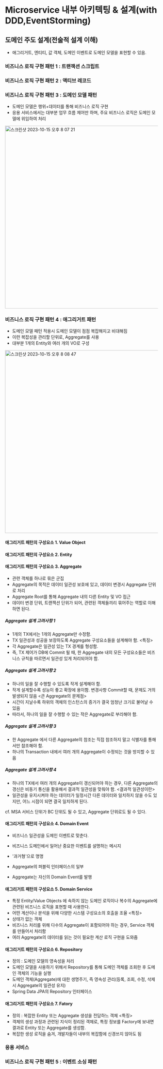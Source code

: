 # Microservice 내부 아키텍팅 & 설계(with DDD,EventStorming)


## 도메인 주도 설계(전술적 설계 이해)
- 애그리거트, 엔티티, 값 객체, 도메인 이벤트로 도메인 모델을 표현할 수 있음.

### 비즈니스 로직 구현 패턴 1 : 트랜잭션 스크립트

### 비즈니스 로직 구현 패턴 2 : 액티브 레코드

### 비즈니스 로직 구현 패턴 3 : 도메인 모델 패턴
- 도메인 모델은 행위+데이터를 통해 비즈니스 로직 구현
- 응용 서비스에서는 대부분 업무 흐름 제어만 하며, 주요 비즈니스 로직은 도메인 모델에 위임하여 처리
<img width="600" alt="스크린샷 2023-10-15 오후 8 07 21" src="https://github.com/daadaadaah/my-ddd/assets/60481383/8b483e4d-f6b9-40e9-a531-7b7aeec2f635">

### 비즈니스 로직 구현 패턴 4 :  애그리거트 패턴
- 도메인 모델 패턴 적용시 도메인 모델이 점점 복잡해지고 비대해짐
- 이런 복잡성을 관리할 단위로, Aggregate를 사용
- 대부분 1개의 Entity와 여러 개의 VO로 구성
<img width="600" alt="스크린샷 2023-10-15 오후 8 08 47" src="https://github.com/daadaadaah/my-ddd/assets/60481383/51dcc6e2-d0b7-4391-a0a8-5af72675830a">

#### 애그리거트 패턴의 구성요소 1. Value Object

#### 애그리거트 패턴의 구성요소 2. Entity

#### 애그리거트 패턴의 구성요소 3. Aggregate
- 관련 객체를 하나로 묶은 군집
- Aggregate의 목적은 데이터 일관성 보호에 있고, 데이터 변경시 Aggregate 단위로 처리
- Aggregate Root를 통해 Aggregate 내의 다른 Entity 및 VO 접근
- 데이터 변경 단위, 트랜잭션 단위가 되어, 관련된 객체들끼리 묶어주는 역할로 이해하면 된다.

##### Aggregate 설계 고려사항 1
- 1개의 TX에서는 1개의 Aggregate만 수정함.
- TX 일관성과 성공을 보장하도록 Aggregate 구성요소들을 설계해야 함.
<특징>
- 각 Aggregate은 일관성 있는 TX 경계를 형성함.
- 즉, TX 제어가 DB에 Commit 될 때, 한 Aggregate 내의 모든 구성요소들은 비즈니스 규칙을 따르면서 일관성 있게 처리되어야 함.

##### Aggregate 설계 고려사항 2
- 하나의 일을 잘 수행할 수 있도록 작게 설계해야 함.
- 작게 설계할수록 성능이 좋고 확장에 용이함. 변경사항 Commit할 때, 문제도 거의 발생되지 않음
<큰 Aggregate의 문제점>
- 시간이 지날수록 하위의 객체의 인스턴스의 증가가 결국 엄청난 크기로 불어날 수 있음
- 따라서, 하나의 일을 잘 수행할 수 있는 작은 Aggregate로 부리해야 함.

##### Aggregate 설계 고려사항 3
- 한 Aggregate 에서 다른 Aggregate의 참조는 직접 참조하지 말고 식별자를 통해서만 참조해야 함.
- 하나의 Transaction 내에서 여러 개의 Aggregate이 수정되는 것을 방지할 수 있음

##### Aggregate 설계 고려사항 4
- 하나의 TX에서 여러 개의 Aggregate이 갱신되어야 하는 경우, 다른 Aggregate의 갱신은 비동기 통신을 활용해서 결과적 일관성을 맞춰야 함.
<결과적 일관성이란>
- 일관성을 유지시켜야 하는 데이터가 일정시간 다른 데이터와 일치하지 않을 수도 있지만, 어느 시점이 되면 결국 일치하게 된다.


cf. MSA 서비스 단위가 BC 단위도 될 수 있고, Aggregate 단위로도 될 수 있다.

#### 애그리거트 패턴의 구성요소 4. Domain Event
- 비즈니스 일관성을 도메인 이벤트로 맞춘다.

- 비즈니스 도메인에서 일어난 중요한 이벤트를 설명하는 메시지
- '과거형'으로 명명
- Aggregate의 퍼블릭 인터페이스의 일부
- Aggregate는 자신의 Domain Event를 발행


#### 애그리거트 패턴의 구성요소 5. Domain Service
- 특정 Entity/Value Objects 에 속하지 않는 도메인 로직이나 복수의 Aggregate에 관련된 비즈니스 로직을 표현할 때 사용한다.
- 어떤 계산이나 분석을 위해 다양한 시스템 구성요소의 호출을 조율
<특징>
- 상태가 없는 객체
- 비즈니스 처리를 위해 다수의 Aggregate이 포함되어야 하는 경우, Service 객체를 만들어서 처리함
- 여러 Aggregate의 데이터를 읽는 것이 필요한 계산 로직 구현을 도와줌

#### 애그리거트 패턴의 구성요소 6. Repository
- 정의 : 도메인 모델의 영속성을 처리
- 도메인 모델을 사용하기 위해서 Repository를 통해 도메인 객체를 조회한 후 도메인 객체의 기능을 실행
- 도메인 객체(Aggregate)에 대한 생명주기, 즉 영속성 관리(등록, 조회, 수정, 삭제시 Aggregate의 일관성 유지)
- Spring Data JPA의 Repository 인터페이스

#### 애그리거트 패턴의 구성요소 7. Fatory
- 정의 : 복잡한 Entity 또는 Aggregate 생성을 전담하느 객체
<특징>
- 객체의 생성 과정과 관련된 지식이 정리된 객체로, 특정 정보를 Factory에 보내면 결과로 Entity 또는 Aggregate를 생성함.
- 복잡한 생성 로직을 숨겨, 개발자들이 내부의 복잡함에 신경쓰지 않아도 됨

### 응용 서비스


### 비즈니스 로직 구현 패턴 5 : 이벤트 소싱 패턴





